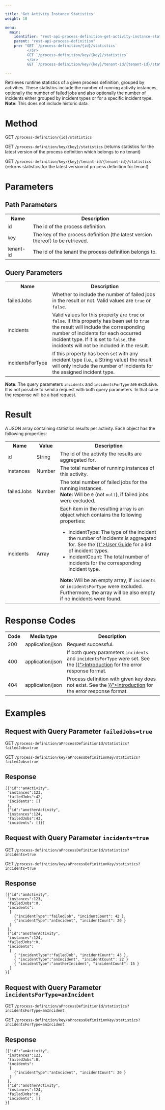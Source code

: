 ```yaml
---

title: 'Get Activity Instance Statistics'
weight: 10

menu:
  main:
    identifier: "rest-api-process-definition-get-activity-instance-statistics"
    parent: "rest-api-process-definition"
    pre: "GET `/process-definition/{id}/statistics`
          </br>
          GET `/process-definition/key/{key}/statistics`
          </br>
          GET `/process-definition/key/{key}/tenant-id/{tenant-id}/statistics`"

---
```



Retrieves runtime statistics of a given process definition, grouped by activities.
These statistics include the number of running activity instances, optionally the number of failed jobs and also optionally the number of incidents either grouped by incident types or for a specific incident type.<br/>
__Note:__ This does not include historic data.


# Method

GET `/process-definition/{id}/statistics`

GET `/process-definition/key/{key}/statistics` (returns statistics for the latest version of the process definition which belongs to no tenant)

GET `/process-definition/key/{key}/tenant-id/{tenant-id}/statistics` (returns statistics for the latest version of process definition for tenant)

# Parameters

## Path Parameters

<table class="table table-striped">
  <tr>
    <th>Name</th>
    <th>Description</th>
  </tr>
  <tr>
    <td>id</td>
    <td>The id of the process definition.</td>
  </tr>
  <tr>
    <td>key</td>
    <td>The key of the process definition (the latest version thereof) to be retrieved.</td>
  </tr>
  <tr>
    <td>tenant-id</td>
    <td>The id of the tenant the process definition belongs to.</td>
  </tr>
</table>


## Query Parameters

<table class="table table-striped">
  <tr>
    <th>Name</th>
    <th>Description</th>
  </tr>
  <tr>
    <td>failedJobs</td>
    <td>Whether to include the number of failed jobs in the result or not. Valid values are <code>true</code> or <code>false</code>.</td>
  </tr>
  <tr>
    <td>incidents</td>
    <td>Valid values for this property are <code>true</code> or <code>false</code>. If this property has been set to <code>true</code> the result will include the corresponding number of incidents for each occurred incident type. If it is set to <code>false</code>, the incidents will not be included in the result.</td>
  </tr>
  <tr>
    <td>incidentsForType</td>
    <td>If this property has been set with any incident type (i.e., a String value) the result will only include the number of incidents for the assigned incident type.</td>
  </tr>
</table>

__Note:__ The query parameters `incidents` and `incidentsForType` are exclusive. It is not possible to send a request with both query parameters. In that case the response will be a bad request.

# Result

A JSON array containing statistics results per activity.
Each object has the following properties:

<table class="table table-striped">
  <tr>
    <th>Name</th>
    <th>Value</th>
    <th>Description</th>
  </tr>
  <tr>
    <td>id</td>
    <td>String</td>
    <td>The id of the activity the results are aggregated for.</td>
  </tr>
  <tr>
    <td>instances</td>
    <td>Number</td>
    <td>The total number of running instances of this activity.</td>
  </tr>
  <tr>
    <td>failedJobs</td>
    <td>Number</td>
    <td>The total number of failed jobs for the running instances.<br/>
    <strong>Note:</strong> Will be <code>0</code> (not <code>null</code>), if failed jobs were excluded.</td>
  </tr>
  <tr>
    <td>incidents</td>
    <td>Array</td>
    <td>Each item in the resulting array is an object which contains the following properties:
        <ul>
          <li>incidentType: The type of the incident the number of incidents is aggregated for. See the <a href="{{< relref "user-guide/process-engine/incidents.md#incident-types" >}}">User Guide</a> for a list of incident types.</li>
          <li>incidentCount: The total number of incidents for the corresponding incident type.</li>
        </ul>
        <strong>Note:</strong> Will be an empty array, if <code>incidents</code> or <code>incidentsForType</code> were excluded. Furthermore, the array will be also empty if no incidents were found.
    </td>
  </tr>
</table>


# Response Codes

<table class="table table-striped">
  <tr>
    <th>Code</th>
    <th>Media type</th>
    <th>Description</th>
  </tr>
  <tr>
    <td>200</td>
    <td>application/json</td>
    <td>Request successful.</td>
  </tr>
  <tr>
    <td>400</td>
    <td>application/json</td>
    <td>If both query parameters <code>incidents</code> and <code>incidentsForType</code> were set. See the <a href="{{< relref "reference/rest/overview/index.md#error-handling" >}}">Introduction</a> for the error response format.</td>
  </tr>
  <tr>
    <td>404</td>
    <td>application/json</td>
    <td>Process definition with given key does not exist. See the <a href="{{< relref "reference/rest/overview/index.md#error-handling" >}}">Introduction</a> for the error response format.</td>
  </tr>
</table>


# Examples

## Request with Query Parameter `failedJobs=true`

<!-- TODO: Insert a 'real' example -->
GET `/process-definition/aProcessDefinitionId/statistics?failedJobs=true`

GET `/process-definition/key/aProcessDefinitionKey/statistics?failedJobs=true`

## Response

    [{"id":"anActivity",
     "instances":123,
     "failedJobs":42,
     "incidents": []
     },
     {"id":"anotherActivity",
     "instances":124,
     "failedJobs":43,
     "incidents": []}]

## Request with Query Parameter `incidents=true`

<!-- TODO: Insert a 'real' example -->
GET `/process-definition/aProcessDefinitionId/statistics?incidents=true`

GET `/process-definition/key/aProcessDefinitionKey/statistics?incidents=true`

## Response

    [{"id":"anActivity",
     "instances":123,
     "failedJobs":0,
     "incidents":
      [
        {"incidentType":"failedJob", "incidentCount": 42 },
        {"incidentType":"anIncident", "incidentCount": 20 }
      ]
     },
     {"id":"anotherActivity",
     "instances":124,
     "failedJobs":0,
     "incidents":
      [
        { "incidentType":"failedJob", "incidentCount": 43 },
        { "incidentType":"anIncident", "incidentCount": 22 }
        { "incidentType":"anotherIncident", "incidentCount": 15 }
      ]
    }]

## Request with Query Parameter `incidentsForType=anIncident`

<!-- TODO: Insert a 'real' example -->
GET `/process-definition/aProcessDefinitionId/statistics?incidentsForType=anIncident`

GET `/process-definition/key/aProcessDefinitionKey/statistics?incidentsForType=anIncident`

## Response

    [{"id":"anActivity",
     "instances":123,
     "failedJobs":0,
     "incidents":
      [
        {"incidentType":"anIncident", "incidentCount": 20 }
      ]
     },
     {"id":"anotherActivity",
     "instances":124,
     "failedJobs":0,
     "incidents": []
    }]

